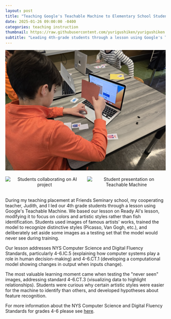 ```yaml
---
layout: post
title: "Teaching Google's Teachable Machine to Elementary School Students"
date: 2025-01-26 09:00:00 -0400
categories: teaching instruction 
thumbnail: https://raw.githubusercontent.com/yurigushiken/yurigushiken.github.io/main/media/friendsai-20250113_113847%20%281%29.jpg
subtitle: "Leading 4th-grade students through a lesson using Google's Teachable Machine at Friends Seminary school."
---
```


<div style="text-align: center; margin-bottom: 2rem;">
  <img src="https://raw.githubusercontent.com/yurigushiken/yurigushiken.github.io/main/media/friendsai-20250113_113847%20%281%29.jpg"
       alt="Students working with Teachable Machine"
       style="max-width: 100%; height: auto; margin-bottom: 1rem;" />
  <div style="display: flex; justify-content: space-between;">
    <img src="https://raw.githubusercontent.com/yurigushiken/yurigushiken.github.io/main/media/friendsai-20250113_114749.jpg"
         alt="Students collaborating on AI project"
         style="width: 49%; height: auto;" />
    <img src="https://raw.githubusercontent.com/yurigushiken/yurigushiken.github.io/main/media/friendsai-20250113_115215%20%281%29.jpg"
         alt="Student presentation on Teachable Machine"
         style="width: 49%; height: auto;" />
  </div>
</div>

During my teaching placement at Friends Seminary school, my cooperating teacher, Judith, and I led our 4th grade students through a lesson using Google's Teachable Machine. We based our lesson on Ready AI's lesson, modifying it to focus on colors and artistic styles rather than fish identification. Students used images of famous artists' works, trained the model to recognize distinctive styles (Picasso, Van Gogh, etc.), and deliberately set aside some images as a testing set that the model would never see during training.

Our lesson addresses NYS Computer Science and Digital Fluency Standards, particularly 4-6.IC.5 (explaining how computer systems play a role in human decision-making) and 4-6.CT.1 (developing a computational model showing changes in output when inputs change). 

The most valuable learning moment came when testing the "never seen" images, addressing standard 4-6.CT.3 (visualizing data to highlight relationships). Students were curious why certain artistic styles were easier for the machine to identify than others, and developed hypotheses about feature recognition.

For more information about the NYS Computer Science and Digital Fluency Standards for grades 4-6 please see [here](https://www.nysed.gov/sites/default/files/programs/standards-instruction/computer-science-digital-fluency-standards-4-6.pdf). 